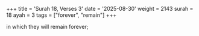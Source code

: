 +++
title = 'Surah 18, Verses 3'
date = '2025-08-30'
weight = 2143
surah = 18
ayah = 3
tags = ["forever", "remain"]
+++

in which they will remain forever;